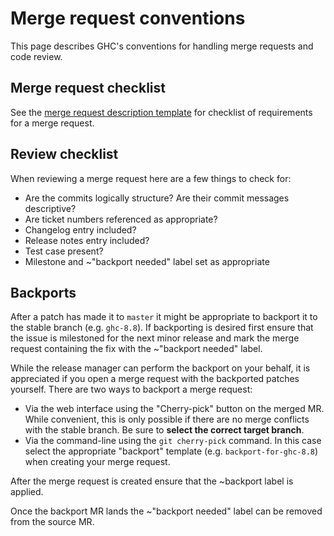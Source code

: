 # Merge request conventions

This page describes GHC's conventions for handling merge requests and code review.

## Merge request checklist

See the [merge request description template](https://gitlab.haskell.org/ghc/ghc/blob/master/.gitlab/merge_request_templates/merge-request.md) for checklist of requirements for a merge request.

## Review checklist

When reviewing a merge request here are a few things to check for:

 * Are the commits logically structure? Are their commit messages descriptive?
 * Are ticket numbers referenced as appropriate?
 * Changelog entry included?
 * Release notes entry included?
 * Test case present?
 * Milestone and ~"backport needed" label set as appropriate


## Backports

After a patch has made it to `master` it might be appropriate to backport it to the stable branch (e.g. `ghc-8.8`). If backporting is desired first ensure that the issue is milestoned for the next minor release and mark the merge request containing the fix with the ~"backport needed" label.

While the release manager can perform the backport on your behalf, it is appreciated if you open a merge request with the backported patches yourself. There are two ways to backport a merge request:

 * Via the web interface using the "Cherry-pick" button on the merged MR. While convenient, this is only possible if there are no merge conflicts with the stable branch. Be sure to **select the correct target branch**.
 * Via the command-line using the `git cherry-pick` command. In this case select the appropriate "backport" template (e.g. `backport-for-ghc-8.8`) when creating your merge request.

After the merge request is created ensure that the ~backport label is applied.

Once the backport MR lands the ~"backport needed" label can be removed from the source MR.